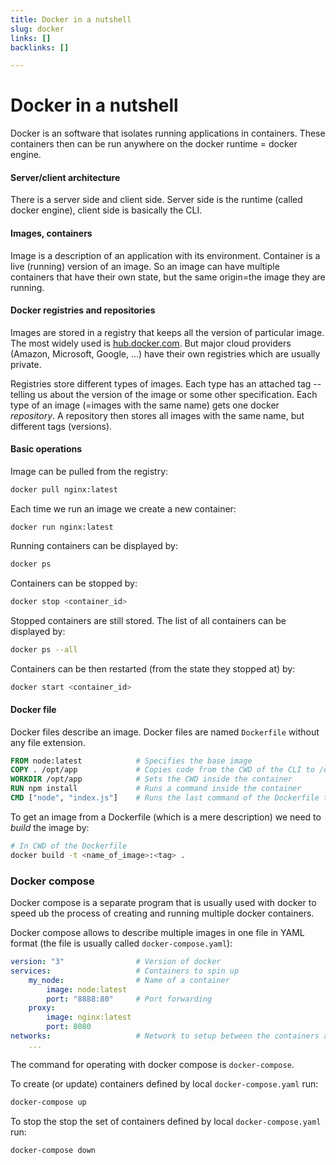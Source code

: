 ```yaml
---
title: Docker in a nutshell
slug: docker
links: []
backlinks: []

---
```


# Docker in a nutshell

Docker is an software that isolates running applications in containers. These
containers then can be run anywhere on the docker runtime = docker engine.

#### Server/client architecture

There is a server side and client side. Server side is the runtime (called
docker engine), client side is basically the CLI.

#### Images, containers

Image is a description of an application with its environment. Container is a
live (running) version of an image. So an image can have multiple containers
that have their own state, but the same origin=the image they are running.

#### Docker registries and repositories

Images are stored in a registry that keeps all the version of particular image.
The most widely used is [hub.docker.com](https://hub.docker.com). But major
cloud providers (Amazon, Microsoft, Google, ...) have their own registries which
are usually private.

Registries store different types of images. Each type has an attached tag --
telling us about the version of the image or some other specification. Each type
of an image (=images with the same name) gets one docker *repository*. A
repository then stores all images with the same name, but different tags
(versions).

#### Basic operations

Image can be pulled from the registry:

```bash
docker pull nginx:latest
```

Each time we run an image we create a new container:

```
docker run nginx:latest
```

Running containers can be displayed by:

```bash
docker ps
```

Containers can be stopped by:

```bash
docker stop <container_id>
```

Stopped containers are still stored. The list of all containers can be displayed
by:

```bash
docker ps --all
```

Containers can be then restarted (from the state they stopped at) by:

```bash
docker start <container_id>
```

#### Docker file

Docker files describe an image. Docker files are named `Dockerfile` without any
file extension.

```Dockerfile
FROM node:latest            # Specifies the base image
COPY . /opt/app             # Copies code from the CWD of the CLI to /opt/app inside the container
WORKDIR /opt/app            # Sets the CWD inside the container
RUN npm install             # Runs a command inside the container
CMD ["node", "index.js"]    # Runs the last command of the Dockerfile that should start the dockerized service
```

To get an image from a Dockerfile (which is a mere description) we need to
*build* the image by:

```bash
# In CWD of the Dockerfile
docker build -t <name_of_image>:<tag> .
```

### Docker compose

Docker compose is a separate program that is usually used with docker to speed
ub the process of creating and running multiple docker containers.

Docker compose allows to describe multiple images in one file in YAML format
(the file is usually called `docker-compose.yaml`):

```yaml
version: "3"                # Version of docker
services:                   # Containers to spin up
    my_node:                # Name of a container
        image: node:latest
        port: "8888:80"     # Port forwarding
    proxy:
        image: nginx:latest
        port: 8080
networks:                   # Network to setup between the containers and the host
    ...
```

The command for operating with docker compose is `docker-compose`.

To create (or update) containers defined by local `docker-compose.yaml` run:

```bash
docker-compose up
```

To stop the stop the set of containers defined by local `docker-compose.yaml`
run:

```bash
docker-compose down
```
